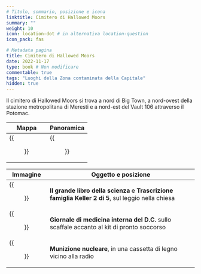 ```yaml
---
# Titolo, sommario, posizione e icona
linktitle: Cimitero di Hallowed Moors
summary: ""
weight: 10
icon: location-dot # in alternativa location-question
icon_pack: fas

# Metadata pagina
title: Cimitero di Hallowed Moors
date: 2022-11-17
type: book # Non modificare
commentable: true
tags: "Luoghi della Zona contaminata della Capitale"
hidden: true
---
```




Il cimitero di Hallowed Moors si trova a nord di Big Town, a nord-ovest della stazione metropolitana di Meresti e a nord-est del Vault 106 attraverso il Potomac.

| Mappa                                   | Panoramica                          |
| --------------------------------------- | ----------------------------------- |
| {{<figure src="fo3/HM_Cemetery_loc.webp">}} | {{<figure src="fo3/HM_cemetery.webp">}} |

| Immagine                                                   | Oggetto e posizione                                                                                  |
| ---------------------------------------------------------- | ---------------------------------------------------------------------------------------------------- |
| {{<figure src="fo3/Hallowed_Moors_Cemetery_Day.webp">}}        | **Il grande libro della scienza** e **Trascrizione famiglia Keller 2 di 5**, sul leggio nella chiesa |
| {{<figure src="fo3/FO3_DCJOIM_Hallowed_Moors_Cemetery.webp">}} | **Giornale di medicina interna del D.C.** sullo scaffale accanto al kit di pronto soccorso           |
| {{<figure src="fo3/Hallowed_Moors_Cemetery_MiniNuke.webp">}}   | **Munizione nucleare**, in una cassetta di legno vicino alla radio                                   |


